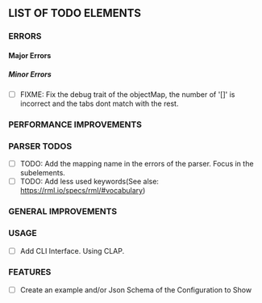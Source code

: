 ## LIST OF TODO ELEMENTS
### ERRORS
#### Major Errors

##### Minor Errors
- [ ] FIXME: Fix the debug trait of the objectMap, the number of '[]' is incorrect and the tabs dont match with the rest.

### PERFORMANCE IMPROVEMENTS


### PARSER TODOS
- [ ] TODO: Add the mapping name in the errors of the parser. Focus in the subelements.
- [ ] TODO: Add less used keywords(See alse: https://rml.io/specs/rml/#vocabulary)

### GENERAL IMPROVEMENTS


### USAGE
- [ ] Add CLI Interface. Using CLAP.


### FEATURES
- [ ] Create an example and/or Json Schema of the Configuration to Show